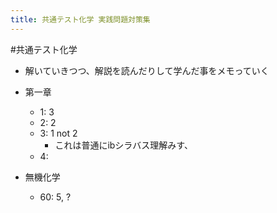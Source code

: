 ```yaml
---
title: 共通テスト化学 実践問題対策集
---
```


\#共通テスト化学

* 解いていきつつ、解説を読んだりして学んだ事をメモっていく

* 第一章
  
  * 1: 3
  * 2: 2
  * 3: 1 not 2
    * これは普通にibシラバス理解みす、
  * 4:
* 無機化学
  
  * 60: 5, ?
